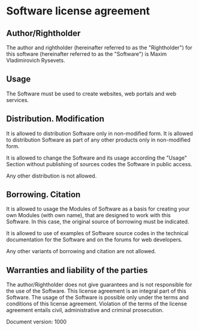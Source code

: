 

Software license agreement
==========================


Author/Rightholder
---------------------------------------------------------------------

The author and rightholder (hereinafter referred to as the "Rightholder")
for this software (hereinafter referred to as the "Software")
is Maxim Vladimirovich Rysevets.


Usage
---------------------------------------------------------------------

The Software must be used to create websites,
web portals and web services.


Distribution. Modification
---------------------------------------------------------------------

It is allowed to distribution Software only in non-modified form.
It is allowed to distribution Software as part of any other products
only in non-modified form.

It is allowed to change the Software and its usage according the "Usage" Section
without publishing of sources codes the Software in public access.

Any other distribution is not allowed.


Borrowing. Citation
---------------------------------------------------------------------

It is allowed to usage the Modules of Software as a basis for creating
your own Modules (with own name), that are designed to work with this Software.
In this case, the original source of borrowing must be indicated.

It is allowed to use of examples of Software source codes
in the technical documentation for the Software and
on the forums for web developers.

Any other variants of borrowing and citation are not allowed.


Warranties and liability of the parties
---------------------------------------------------------------------

The author/Rightholder does not give guarantees and is not responsible for the
use of the Software. This license agreement is an integral part of this Software.
The usage of the Software is possible only under the terms and conditions
of this license agreement. Violation of the terms of the license agreement
entails civil, administrative and criminal prosecution.


Document version: 1000

